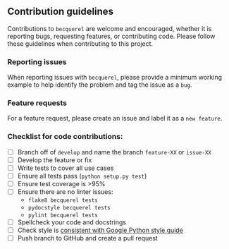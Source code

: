 ## Contribution guidelines

Contributions to `becquerel` are welcome and encouraged, whether it is
reporting bugs, requesting features, or contributing code.
Please follow these guidelines when contributing to this project.

### Reporting issues

When reporting issues with `becquerel`, please provide a minimum working example to help identify the problem and tag the issue as a `bug`.

### Feature requests

For a feature request, please create an issue and label it as a `new feature`.

### Checklist for code contributions:
  - [ ] Branch off of `develop` and name the branch `feature-XX` or `issue-XX`
  - [ ] Develop the feature or fix
  - [ ] Write tests to cover all use cases
  - [ ] Ensure all tests pass (`python setup.py test`)
  - [ ] Ensure test coverage is >95%
  - [ ] Ensure there are no linter issues:
    - `flake8 becquerel tests`
    - `pydocstyle becquerel tests`
    - `pylint becquerel tests`
  - [ ] Spellcheck your code and docstrings
  - [ ] Check style is [consistent with Google Python style guide](https://github.com/google/styleguide/blob/gh-pages/pyguide.md)
  - [ ] Push branch to GitHub and create a pull request
